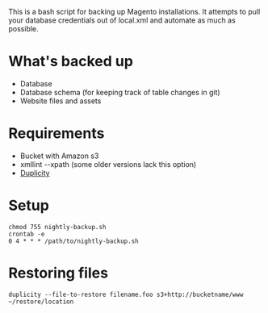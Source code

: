 This is a bash script for backing up Magento installations. It attempts to pull your database credentials out of local.xml and automate as much as possible.

# What's backed up

* Database
* Database schema (for keeping track of table changes in git)
* Website files and assets

# Requirements

* Bucket with Amazon s3
* xmllint --xpath (some older versions lack this option)
* [Duplicity](http://duplicity.nongnu.org/)

# Setup

```
chmod 755 nightly-backup.sh
crontab -e
0 4 * * * /path/to/nightly-backup.sh
```

# Restoring files

```
duplicity --file-to-restore filename.foo s3+http://bucketname/www ~/restore/location
```